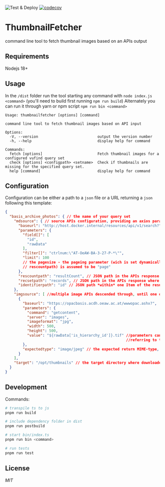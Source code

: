 ![Test & Deploy](https://github.com/ctot-nondef/thumbnailfetcher/actions/workflows/build.yml/badge.svg) [![codecov](https://codecov.io/gh/ctot-nondef/thumbnailfetcher/branch/master/graph/badge.svg?token=M806CCGIIZ)](https://codecov.io/gh/ctot-nondef/thumbnailfetcher)

# ThumbnailFetcher

command line tool to fetch thumbnail images based on an APIs output

## Requirements

Nodejs 18+

## Usage

In the `/dist` folder run the tool starting any command with `node index.js <command>`
(you'll need to build first running `npm run build`)
Alternately you can run it through yarn or npm script `npm run bin <command>`

```
Usage: thumbnailfetcher [options] [command]

command line tool to fetch thumbnail images based on API input

Options:
  -V, --version                           output the version number
  -h, --help                              display help for command

Commands:
  fetch [options]                         Fetch thumbnail images for a configured vufind query set
  check [options] <configpath> <setname>  Check if thumbnails are missing for the specified query set.
  help [command]                          display help for command
```

## Configuration

Configuration can be either a path to a `json` file or a URL returning a `json` following this template:

```json lines
{
  "basis_archive_photos": { // the name of your query set
    "mdsource": { // source APIs configuration, providing an axios parameter array
      "baseurl": "http://host.docker.internal/resources/api/v1/search?",
      "parameters": {
        "field[]": [
          "id",
          "rawData"
        ],
        "filter[]": "ctrlnum:\"AT-OeAW-BA-3-27-P-*\"",
        "limit": 100
        // the pagesize - the pageing parameter (wich is set dynamically based on  
        // rescountpath) is assumed to be "page"
      },
      "rescountpath": "resultCount", // JSON path in the APIs response where the sets result count can be found
      "recsetpath": "records", // JSON path in the APIs response where the Array of records is returned
      "identifierpath": "id" // JSON path *within* one Item of the result list to indicate the thumbnails identifier 
    },
    "imgsource": [ //multiple image APIs descended through, until one of them returns a valid jpeg
      {
        "baseurl": "https://opacbasis.acdh.oeaw.ac.at/wwwopac.ashx?",
        "parameters": {
          "command": "getcontent",
          "server": "images",
          "imageformat": "jpg",
          "width": 500,
          "height": 500,
          "value": "${rawData['is_hierarchy_id']}.tif" //parameters can be parsed with js template syntax, properties are 
                                                       //referring to the current item processed form the array in recsetpath 
        },
        "expectedtype": "image/jpeg" // the expected return MIME-type, as of now only jpeg is possible
      }
    ],
    "target": "/opt/thumbnails" // the target directory where downloaded imagery is to be saved
  }
}
```

## Development
Commands:

```bash
# transpile ts to js
pnpm run build

# include dependency folder in dist
pnpm run postbuild

# start bin/index.ts
pnpm run bin <command>

# run tests
pnpm run test
```

## License
*MIT*
